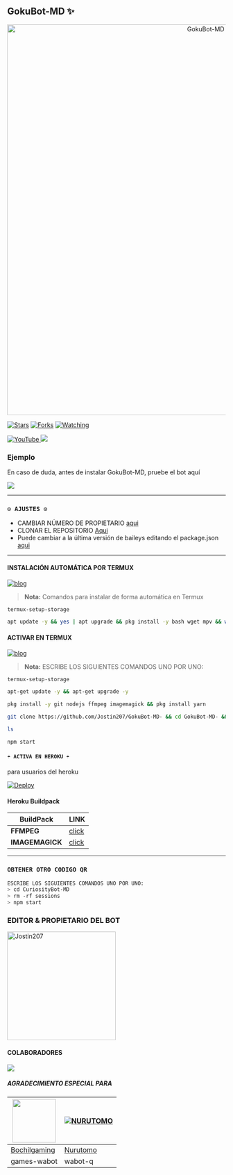 ## GokuBot-MD ✨

<p align="center">
<img src="https://telegra.ph/file/f244713564e909c228978.jpg" alt="GokuBot-MD" width="900"/>
</p>

<a href="https://github.com/Jostin207/GokuBot-MD-"><img title="Stars" src="https://img.shields.io/github/stars/jostin207/GokuBot-MD-?color=ff4500&style=flat-square" /></a>
<a href="https://github.com/zhwzein/Killua-Zoldyck/network/members"><img title="Forks" src="https://img.shields.io/github/forks/jostin207/GokuBot-MD-?color=ff4500&style=flat-square" /></a>
<a href="https://github.com/zhwzein/Killua-Zoldyck/watchers"><img title="Watching" src="https://img.shields.io/github/watchers/jostin207/GokuBot-MD-?label=watchers&color=ff4500&style=flat-square" /></a> <br>


<a href="https://www.youtube.com/@Azami_19">
<img src="https://img.shields.io/badge/YouTube-FF0000?style=for-the-badge&logo=youtube&logoColor=white" alt="YouTube">
</a>
<a href="https://www.instagram.com/jostinbsc_">
<img src="https://img.shields.io/badge/Instagram-E4405F?style=for-the-badge&logo=instagram&logoColor=white">
</a>

### Ejemplo
En caso de duda, antes de instalar GokuBot-MD, pruebe el bot aquí

<a href="https://chat.whatsapp.com/G9MpDVmJtbiIpItEZpg70s">
  <img src="https://img.shields.io/badge/GokuBot-0a0a0a?style=for-the-badge&logo=whatsapp&logoColor=white">
</a>

***

### `⚙️ AJUSTES ⚙️`
- CAMBIAR NÚMERO DE PROPIETARIO [aqui](https://github.com/Jostin207/GokuBot-MD/blob/main/config.js#L6)
- CLONAR EL REPOSITORIO [Aqui](https://github.com/Jostin207/GokuBot-MD-/fork)
- Puede cambiar a la última versión de baileys editando el package.json [aqui](https://github.com/Jostin207/GokuBot-MD/blob/main/package.json#L42)
***

#### INSTALACIÓN AUTOMÁTICA POR TERMUX
[![blog](https://img.shields.io/badge/Instalacion-Automatica-FF0000?style=for-the-badge&logo=youtube&logoColor=white)](https://youtu.be/smoWgg28wPk?si=ck-t9tvKrJQ0yZbS?feature=share)

> **Nota:** Comandos para instalar de forma automática en Termux  
```bash
termux-setup-storage
```
```bash
apt update -y && yes | apt upgrade && pkg install -y bash wget mpv && wget -O - https://raw.githubusercontent.com/AzamiJs/CuriosityBot-MD/master/curiosity.sh | bash
```

#### ACTIVAR EN TERMUX
[![blog](https://img.shields.io/badge/Instalacion-Manual-FF0000?style=for-the-badge&logo=youtube&logoColor=white)](https://youtu.be/qRb9ElGT8mM?si=XxSt-Y8CTQs1Imzl?feature=share)
> **Nota:** ESCRIBE LOS SIGUIENTES COMANDOS UNO POR UNO:
```bash
termux-setup-storage
```

```bash
apt-get update -y && apt-get upgrade -y
```

```bash
pkg install -y git nodejs ffmpeg imagemagick && pkg install yarn
```

```bash
git clone https://github.com/Jostin207/GokuBot-MD- && cd GokuBot-MD- && yarn install && npm install
```

```bash
ls
```

```bash
npm start
```


#### `☂️ ACTIVA EN HEROKU ☂️`
para usuarios del heroku

[![Deploy](https://www.herokucdn.com/deploy/button.svg)](https://heroku.com/deploy?template=https://github.com/Azami19/CuriosityBot-MD1)

#### Heroku Buildpack
| BuildPack | LINK |
|--------|--------|
| **FFMPEG** |[click](https://github.com/jonathanong/heroku-buildpack-ffmpeg-latest) |
| **IMAGEMAGICK** | [click](https://github.com/DuckyTeam/heroku-buildpack-imagemagick) |

***

### `OBTENER OTRO CODIGO QR`
```bash
ESCRIBE LOS SIGUIENTES COMANDOS UNO POR UNO:
> cd CuriosityBot-MD
> rm -rf sessions
> npm start
```

### EDITOR & PROPIETARIO DEL BOT
<a href="https://github.com/Jostin207"><img src="https://github.com/Jostin207.png" width="250" height="250" alt="Jostin207"/></a>

#### COLABORADORES 
<a href="https://github.com/Jostin207/GokuBot-MD-/graphs/contributors">
<img src="https://contrib.rocks/image?repo=Jostin207/GokuBot-MD-" /> 
</a>

<!-- markdownlint-restore -->
<!-- prettier-ignore-end -->

<!-- ALL-CONTRIBUTORS-LIST:END -->

##### AGRADECIMIENTO ESPECIAL PARA
<!--[![Nurutomo](https://github.com/Nurutomo.png?size=100)](https://github.com/Nurutomo)
[![BochilGaming](https://github.com/BochilGaming.png?size=100)](https://github.com/BochilGaming)
[![adiwajshing/Baileys](https://github.com/adiwajshing.png?size=100)](https://github.com/adiwajshing)-->
<a href="https://github.com/BochilGaming"><img src="https://github.com/BochilGaming.png?size=100" width="100" height="100"></a> | [![NURUTOMO](https://github.com/Nurutomo.png?size=100)](https://github.com/Nurutomo) 
---|---
[Bochilgaming](https://github.com/BochilGaming)  | [Nurutomo](https://github.com/Nurutomo)
games-wabot | wabot-q |
